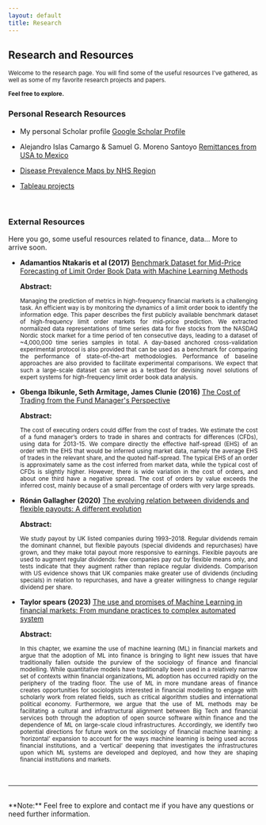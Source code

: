 ```yaml
---
layout: default
title: Research
---
```


## Research and Resources
<div style="text-align: justify;font-size: smaller;">
Welcome to the research page. You will find some of the useful resources I've gathered, as well as some of my favorite research projects and papers. <br><br>
<b>Feel free to explore.</b></div>

### Personal Research Resources

 - My personal Scholar profile [Google Scholar Profile](https://scholar.google.com/citations?user=cXjzSawAAAAJ&hl=es)

 - Alejandro Islas Camargo & Samuel G. Moreno Santoyo [Remittances from USA to Mexico](https://econoquantum.cucea.udg.mx/index.php/EQ/article/view/113)

 - [Disease Prevalence Maps by NHS Region](https://gregsom-msc.github.io/Bubble_Maps_SG23/)

 - [Tableau projects](https://public.tableau.com/app/profile/samuel5241/vizzes) 
<br>

### External Resources

Here you go, some useful resources related to finance, data... More to arrive soon.

- <b>Adamantios Ntakaris et al (2017)</b> [Benchmark Dataset for Mid-Price Forecasting of Limit Order Book Data with Machine Learning Methods](https://arxiv.org/abs/1705.03233)

  **Abstract:**
  <div style="text-align: justify;font-size: smaller;">
  Managing the prediction of metrics in high-frequency financial markets is a challenging task. An efficient way is by monitoring the dynamics of a limit order book to identify the information edge. This paper describes the first publicly available benchmark dataset of high-frequency limit order markets for mid-price prediction. We extracted normalized data representations of time series data for five stocks from the NASDAQ Nordic stock market for a time period of ten consecutive days, leading to a dataset of ~4,000,000 time series samples in total. A day-based anchored cross-validation experimental protocol is also provided that can be used as a benchmark for comparing the performance of state-of-the-art methodologies. Performance of baseline approaches are also provided to facilitate experimental comparisons. We expect that such a large-scale dataset can serve as a testbed for devising novel solutions of expert systems for high-frequency limit order book data analysis.
  </div>

- <b>Gbenga Ibikunle, Seth Armitage, James Clunie (2016)</b> [The Cost of Trading from the Fund Manager's Perspective](https://papers.ssrn.com/sol3/papers.cfm?abstract_id=2836070)

  **Abstract:**
  <div style="text-align: justify;font-size: smaller;">
  The cost of executing orders could differ from the cost of trades. We estimate the cost of a fund manager’s orders to trade in shares and contracts for differences (CFDs), using data for 2013-15. We compare directly the effective half-spread (EHS) of an order with the EHS that would be inferred using market data, namely the average EHS of trades in the relevant share, and the quoted half-spread. The typical EHS of an order is approximately same as the cost inferred from market data, while the typical cost of CFDs is slightly higher. However, there is wide variation in the cost of orders, and about one third have a negative spread. The cost of orders by value exceeds the inferred cost, mainly because of a small percentage of orders with very large spreads.
  </div>

- <b>Rónán Gallagher (2020)</b> [The evolving relation between dividends and flexible payouts: A different evolution](https://onlinelibrary.wiley.com/doi/full/10.1111/eufm.12288)

  **Abstract:**
  <div style="text-align: justify;font-size: smaller;">
  We study payout by UK listed companies during 1993–2018. Regular dividends remain the dominant channel, but flexible payouts (special dividends and repurchases) have grown, and they make total payout more responsive to earnings. Flexible payouts are used to augment regular dividends: few companies pay out by flexible means only, and tests indicate that they augment rather than replace regular dividends. Comparison with US evidence shows that UK companies make greater use of dividends (including specials) in relation to repurchases, and have a greater willingness to change regular dividend per share.
  </div>

- <b>Taylor spears (2023)</b> [The use and promises of Machine Learning in financial markets: From mundane practices to complex automated system](https://doi.org/10.1093/oxfordhb/9780197653609.013.6)

  **Abstract:**
  <div style="text-align: justify;font-size: smaller;">
  In this chapter, we examine the use of machine learning (ML) in financial markets and argue that the adoption of ML into finance is bringing to light new issues that have traditionally fallen outside the purview of the sociology of finance and financial modelling. While quantitative models have traditionally been used in a relatively narrow set of contexts within financial organizations, ML adoption has occurred rapidly on the periphery of the trading floor. The use of ML in more mundane areas of finance creates opportunities for sociologists interested in financial modelling to engage with scholarly work from related fields, such as critical algorithm studies and international political economy. Furthermore, we argue that the use of ML methods may be facilitating a cultural and infrastructural alignment between Big Tech and financial services both through the adoption of open source software within finance and the dependence of ML on large-scale cloud infrastructures. Accordingly, we identify two potential directions for future work on the sociology of financial machine learning: a ‘horizontal’ expansion to account for the ways machine learning is being used across financial institutions, and a ‘vertical’ deepening that investigates the infrastructures upon which ML systems are developed and deployed, and how they are shaping financial institutions and markets.
  </div>

<br>
<hr><br>
**Note:**
Feel free to explore and contact me if you have any questions or need further information.
